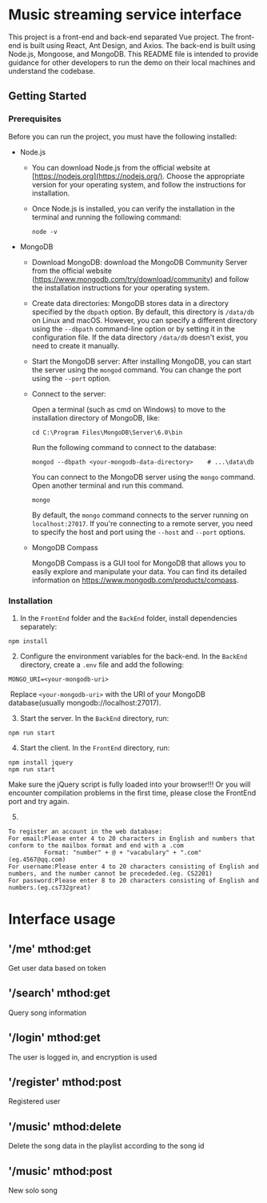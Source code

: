 # Music streaming service interface

This project is a front-end and back-end separated Vue project. The front-end is built using React, Ant Design, and Axios. The back-end is built using Node.js, Mongoose, and MongoDB. This README file is intended to provide guidance for other developers to run the demo on their local machines and understand the codebase.

## Getting Started

### Prerequisites

Before you can run the project, you must have the following installed:

- Node.js

  - You can download Node.js from the official website at [https://nodejs.org](https://nodejs.org/). Choose the appropriate version for your operating system, and follow the instructions for installation.

  - Once Node.js is installed, you can verify the installation in the terminal and running the following command:

    ```
    node -v
    ```

- MongoDB

  - Download MongoDB: download the MongoDB Community Server from the official website (https://www.mongodb.com/try/download/community) and follow the installation instructions for your operating system.

  - Create data directories: MongoDB stores data in a directory specified by the `dbpath` option. By default, this directory is `/data/db` on Linux and macOS. However, you can specify a different directory using the `--dbpath` command-line option or by setting it in the configuration file. If the data directory `/data/db` doesn't exist, you need to create it manually.

  - Start the MongoDB server: After installing MongoDB, you can start the server using the `mongod` command. You can change the port using the `--port` option.

  - Connect to the server: 
    
    Open a terminal (such as cmd on Windows) to move to the installation directory of MongoDB, like:
    `````
    cd C:\Program Files\MongoDB\Server\6.0\bin
    `````
    
    Run the following command to connect to the database:
    `````
    mongod --dbpath <your-mongodb-data-directory>    # ...\data\db
    `````

    You can connect to the MongoDB server using the `mongo` command. Open another terminal and run this command.

    ```
    mongo
    ```

    By default, the `mongo` command connects to the server running on `localhost:27017`. If you're connecting to a remote server, you need to specify the host and port using the `--host` and `--port` options.

  - MongoDB Compass

    MongoDB Compass is a GUI tool for MongoDB that allows you to easily explore and manipulate your data. You can find its detailed information on https://www.mongodb.com/products/compass.

### Installation

1. In the `FrontEnd` folder and the `BackEnd` folder, install dependencies separately:

```
npm install
```

2. Configure the environment variables for the back-end. In the `BackEnd` directory, create a `.env` file and add the following:

```
MONGO_URI=<your-mongodb-uri>
```

​		Replace `<your-mongodb-uri>` with the URI of your MongoDB database(usually mongodb://localhost:27017).

3. Start the server. In the `BackEnd` directory, run:

```
npm run start
```

4. Start the client. In the `FrontEnd` directory, run:

```
npm install jquery
npm run start
```
Make sure the jQuery script is fully loaded into your browser!!! Or you will encounter compilation problems in the first time, please close the FrontEnd port and try again.


5. 
```
To register an account in the web database:
For email:Please enter 4 to 20 characters in English and numbers that conform to the mailbox format and end with a .com
          Format: "number" + @ + "vacabulary" + ".com" (eg.4567@qq.com)
For username:Please enter 4 to 20 characters consisting of English and numbers, and the number cannot be precededed.(eg. CS2201)
For password:Please enter 8 to 20 characters consisting of English and numbers.(eg.cs732great)
```

# Interface usage

## '/me' mthod:get
Get user data based on token
## '/search' mthod:get
Query song information
## '/login' mthod:get
The user is logged in, and encryption is used
## '/register' mthod:post
Registered user
## '/music' mthod:delete
Delete the song data in the playlist according to the song id
## '/music' mthod:post
New solo song



